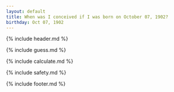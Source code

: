 ```yaml
---
layout: default
title: When was I conceived if I was born on October 07, 1902?
birthday: Oct 07, 1902
---
```


{% include header.md %}

{% include guess.md %}

{% include calculate.md %}

{% include safety.md %}

{% include footer.md %}



